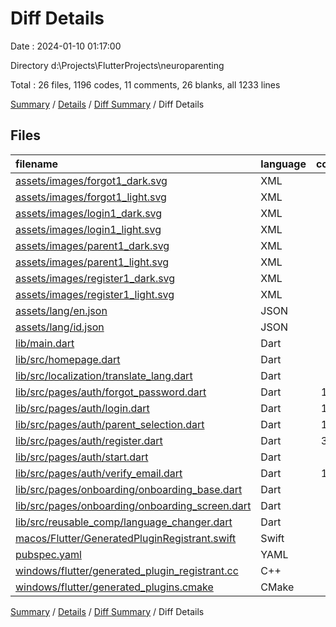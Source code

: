 # Diff Details

Date : 2024-01-10 01:17:00

Directory d:\\Projects\\FlutterProjects\\neuroparenting

Total : 26 files,  1196 codes, 11 comments, 26 blanks, all 1233 lines

[Summary](results.md) / [Details](details.md) / [Diff Summary](diff.md) / Diff Details

## Files
| filename | language | code | comment | blank | total |
| :--- | :--- | ---: | ---: | ---: | ---: |
| [assets/images/forgot1_dark.svg](/assets/images/forgot1_dark.svg) | XML | 1 | 0 | 0 | 1 |
| [assets/images/forgot1_light.svg](/assets/images/forgot1_light.svg) | XML | 1 | 0 | 0 | 1 |
| [assets/images/login1_dark.svg](/assets/images/login1_dark.svg) | XML | 1 | 0 | 0 | 1 |
| [assets/images/login1_light.svg](/assets/images/login1_light.svg) | XML | 1 | 0 | 0 | 1 |
| [assets/images/parent1_dark.svg](/assets/images/parent1_dark.svg) | XML | 1 | 0 | 0 | 1 |
| [assets/images/parent1_light.svg](/assets/images/parent1_light.svg) | XML | 1 | 0 | 0 | 1 |
| [assets/images/register1_dark.svg](/assets/images/register1_dark.svg) | XML | 40 | 0 | 0 | 40 |
| [assets/images/register1_light.svg](/assets/images/register1_light.svg) | XML | 40 | 0 | 0 | 40 |
| [assets/lang/en.json](/assets/lang/en.json) | JSON | 3 | 0 | 0 | 3 |
| [assets/lang/id.json](/assets/lang/id.json) | JSON | 3 | 0 | 0 | 3 |
| [lib/main.dart](/lib/main.dart) | Dart | 1 | 0 | 0 | 1 |
| [lib/src/homepage.dart](/lib/src/homepage.dart) | Dart | 66 | 1 | 5 | 72 |
| [lib/src/localization/translate_lang.dart](/lib/src/localization/translate_lang.dart) | Dart | 0 | 0 | -1 | -1 |
| [lib/src/pages/auth/forgot_password.dart](/lib/src/pages/auth/forgot_password.dart) | Dart | 157 | 0 | 5 | 162 |
| [lib/src/pages/auth/login.dart](/lib/src/pages/auth/login.dart) | Dart | 177 | 2 | 4 | 183 |
| [lib/src/pages/auth/parent_selection.dart](/lib/src/pages/auth/parent_selection.dart) | Dart | 165 | 0 | 3 | 168 |
| [lib/src/pages/auth/register.dart](/lib/src/pages/auth/register.dart) | Dart | 303 | 5 | 5 | 313 |
| [lib/src/pages/auth/start.dart](/lib/src/pages/auth/start.dart) | Dart | 45 | 0 | 0 | 45 |
| [lib/src/pages/auth/verify_email.dart](/lib/src/pages/auth/verify_email.dart) | Dart | 174 | 3 | 5 | 182 |
| [lib/src/pages/onboarding/onboarding_base.dart](/lib/src/pages/onboarding/onboarding_base.dart) | Dart | -4 | 0 | 0 | -4 |
| [lib/src/pages/onboarding/onboarding_screen.dart](/lib/src/pages/onboarding/onboarding_screen.dart) | Dart | 4 | 0 | 0 | 4 |
| [lib/src/reusable_comp/language_changer.dart](/lib/src/reusable_comp/language_changer.dart) | Dart | 7 | 0 | 0 | 7 |
| [macos/Flutter/GeneratedPluginRegistrant.swift](/macos/Flutter/GeneratedPluginRegistrant.swift) | Swift | 2 | 0 | 0 | 2 |
| [pubspec.yaml](/pubspec.yaml) | YAML | 3 | 0 | 0 | 3 |
| [windows/flutter/generated_plugin_registrant.cc](/windows/flutter/generated_plugin_registrant.cc) | C++ | 3 | 0 | 0 | 3 |
| [windows/flutter/generated_plugins.cmake](/windows/flutter/generated_plugins.cmake) | CMake | 1 | 0 | 0 | 1 |

[Summary](results.md) / [Details](details.md) / [Diff Summary](diff.md) / Diff Details
